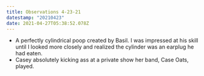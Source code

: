 ```yaml
---
title: Observations 4-23-21
datestamp: "20210423"
date: 2021-04-27T05:38:52.078Z
---
```

- A perfectly cylindrical poop created by Basil. I was impressed at his skill until I looked more closely and realized the cylinder was an earplug he had eaten.
- Casey absolutely kicking ass at a private show her band, Case Oats, played.